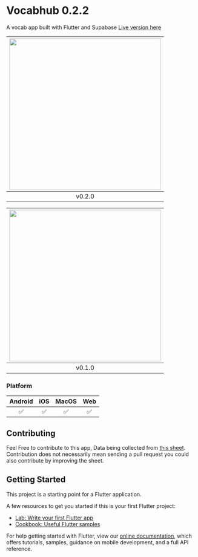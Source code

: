 # Vocabhub 0.2.2

A vocab app built with Flutter and Supabase
[Live version here](https://vocabhub.web.app/)

| <img src="https://user-images.githubusercontent.com/31410839/121843891-b8429f00-cd00-11eb-8fc9-c242b8a6a19c.png" alt="" style="width: 400px;"/> |
| :---------------------------------------------------------------------------------------------------------------------------------------------: |
|                                                                     v0.2.0                                                                      |

| <img src="https://user-images.githubusercontent.com/31410839/120900881-131b2d00-c655-11eb-8c00-6aafade70d29.png" alt="" style="width: 400px;"/> |
| :---------------------------------------------------------------------------------------------------------------------------------------------: |
|                                                                     v0.1.0                                                                      |

### Platform

| Android | iOS | MacOS | Web |
| :-----: | :-: | :---: | :-: |
|   ✅    | ✅  |  ✅   | ✅  |

## Contributing

Feel Free to contribute to this app, Data being collected from [this sheet](https://docs.google.com/spreadsheets/d/1G1RtQfsEDqHhHP4cgOpO9x_ZtQ1dYa6QrGCq3KFlu50/edit#gid=0). Contribution does not necessarily mean sending a pull request you could also contribute by improving the sheet.

## Getting Started

This project is a starting point for a Flutter application.

A few resources to get you started if this is your first Flutter project:

- [Lab: Write your first Flutter app](https://flutter.dev/docs/get-started/codelab)
- [Cookbook: Useful Flutter samples](https://flutter.dev/docs/cookbook)

For help getting started with Flutter, view our
[online documentation](https://flutter.dev/docs), which offers tutorials,
samples, guidance on mobile development, and a full API reference.

